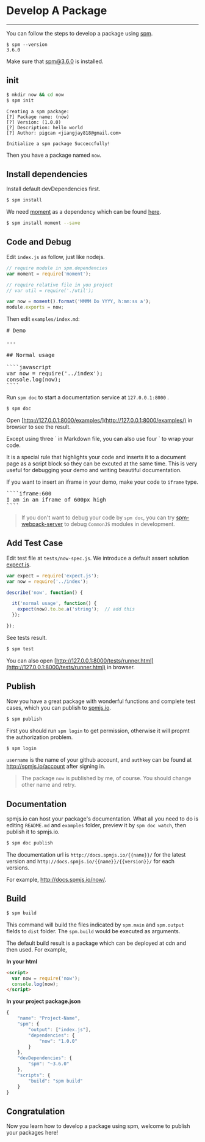 # Develop A Package

---

You can follow the steps to develop a package using [spm](https://github.com/spmjs/spm).

```
$ spm --version
3.6.0
```

Make sure that spm@3.6.0 is installed.

## init

```bash
$ mkdir now && cd now
$ spm init
```

```
Creating a spm package:
[?] Package name: (now)
[?] Version: (1.0.0)
[?] Description: hello world
[?] Author: pigcan <jiangjay818@gmail.com>

Initialize a spm package Succeccfully!
```

Then you have a package named `now`.

## Install dependencies

Install default devDependencies first.

```bash
$ spm install
```

We need [moment](http://momentjs.com) as a dependency which can be found [here](http://spmjs.io/package/moment).

```bash
$ spm install moment --save
```

## Code and Debug

Edit `index.js` as follow, just like nodejs.

```javascript
// require module in spm.dependencies
var moment = require('moment');

// require relative file in you project
// var util = require('./util');

var now = moment().format('MMMM Do YYYY, h:mm:ss a');
module.exports = now;
```

Then edit `examples/index.md`:

<pre>
# Demo

---

## Normal usage

````javascript
var now = require('../index');
console.log(now);
````
</pre>


Run `spm doc` to start a documentation service at `127.0.0.1:8000` .

```bash
$ spm doc
```

Open [http://127.0.0.1:8000/examples/](http://127.0.0.1:8000/examples/) in browser to see the result.

Except using three &#96; in Markdown file, you can also use four &#96; to wrap your code.

It is a special rule that highlights your code and inserts it to a document page as a script block so they can be excuted at the same time. This is very useful for debugging your demo and writing beautiful documentation.

If you want to insert an iframe in your demo, make your code to `iframe` type.

<pre>
````iframe:600
I am in an iframe of 600px high
````
</pre>


> If you don't want to debug your code by `spm doc`, you can try [spm-webpack-server](https://github.com/spmjs/spm-webpack-server) to debug `CommonJS` modules in development.

## Add Test Case

Edit test file at `tests/now-spec.js`. We introduce a default assert solution [expect.js](http://spmjs.io/package/expect.js).

```javascript
var expect = require('expect.js');
var now = require('../index');

describe('now', function() {

  it('normal usage', function() {
    expect(now).to.be.a('string');  // add this
  });

});
```

See tests result.

```bash
$ spm test
```

You can also open [http://127.0.0.1:8000/tests/runner.html](http://127.0.0.1:8000/tests/runner.html) in browser.

## Publish

Now you have a great package with wonderful functions and complete test cases, which you can publish to [spmjs.io](http://spmjs.io/).

```bash
$ spm publish
```

First you should run `spm login` to get permission, otherwise it will propmt the authorization problem. 

```bash
$ spm login
```

`username` is the name of your github account, and `authkey` can be found at http://spmjs.io/account after signing in.

> The package `now` is published by me, of course. You should change other name and retry.

## Documentation

spmjs.io can host your package's documentation. What all you need to do is editing `README.md` and `examples` folder, preview it by `spm doc watch`, then publish it to spmjs.io.

```bash
$ spm doc publish
```

The documentation url is `http://docs.spmjs.io/{{name}}/` for the latest version and `http://docs.spmjs.io/{{name}}/{{version}}/` for each versions.

For example, http://docs.spmjs.io/now/.

## Build

```bash
$ spm build
```

This command will build the files indicated by `spm.main` and `spm.output` fields to `dist` folder. The `spm.build` would be executed as arguments.

The default build result is a package which can be deployed at cdn and then used. For example,

**In your html**
```html
<script>
  var now = require('now');
  console.log(now);
</script>
```
**In your project package.json**

```javascript
{
    "name": "Project-Name",
    "spm": {
        "output": ["index.js"],
        "dependencies": {
            "now": "1.0.0"
        }
    },
    "devDependencies": {
        "spm": "~3.6.0"
    },
    "scripts": {
        "build": "spm build"
    }
}
```
## Congratulation

Now you learn how to develop a package using spm, welcome to publish your packages here!
